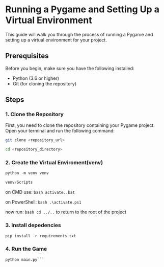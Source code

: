 # Running a Pygame and Setting Up a Virtual Environment

This guide will walk you through the process of running a Pygame and setting up a virtual environment for your project.

## Prerequisites

Before you begin, make sure you have the following installed:

- Python (3.6 or higher)
- Git (for cloning the repository)

## Steps

### 1. Clone the Repository

First, you need to clone the repository containing your Pygame project. Open your terminal and run the following command:

```bash
git clone <repository_url>

cd <repository_directory>

```
### 2. Create the Virtual Enviroment(venv)
```py
python -m venv venv

venv/Scripts
```

on CMD use: ```bash activate..bat```

on PowerShell: ```bash .\activate.ps1```

now run: ```bash cd ../..``` to return to the root of the project

### 3. Install depedencies

```py
pip install -r requirements.txt
```

### 4. Run the Game

```bash
python main.py```
